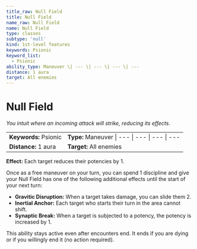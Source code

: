 ```yaml
---
title_raw: Null Field
title: Null Field
name_raw: Null Field
name: Null Field
type: classes
subtype: 'null'
kind: 1st-level features
keywords: Psionic
keyword_list:
  - Psionic
ability_type: Maneuver \| --- \| --- \| --- \| ---
distance: 1 aura
target: All enemies
---
```


# Null Field

*You intuit where an incoming attack will strike, reducing its effects.*

|                       |                                                |
| :-------------------- | :--------------------------------------------- |
| **Keywords:** Psionic | **Type:** Maneuver \| --- \| --- \| --- \| --- |
| **Distance:** 1 aura  | **Target:** All enemies                        |

**Effect:** Each target reduces their potencies by 1.

Once as a free maneuver on your turn, you can spend 1 discipline and give your Null Field has one of the following additional effects until the start of your next turn:

- **Gravitic Disruption:** When a target takes damage, you can slide them 2.
- **Inertial Anchor:** Each target who starts their turn in the area cannot shift.
- **Synaptic Break:** When a target is subjected to a potency, the potency is increased by 1.

This ability stays active even after encounters end. It ends if you are dying or if you willingly end it (no action required).
